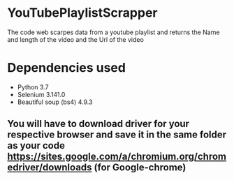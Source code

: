 # YouTubePlaylistScrapper
The code web scarpes data from a youtube playlist and returns the Name and length of the video and the Url of the video

# Dependencies used
* Python 3.7
* Selenium 3.141.0
* Beautiful soup (bs4) 4.9.3

## You will have to download driver for your respective browser and save it in the same folder as your code https://sites.google.com/a/chromium.org/chromedriver/downloads (for Google-chrome)
